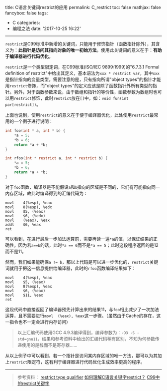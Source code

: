 title: C语言关键词restrict的应用
permalink: C_restrict
toc: false
mathjax: false
fancybox: false
tags:
  - C
categories:
  - 编程之法
date: '2017-10-25 16:22'
---

`restrict`是C99标准中新增的关键词，只能用于修饰指针（函数指针除外），其含义为：**此指针是访问其指向对象的唯一初始方法**。使用此关键词的意义在于：**有助于编译器进行代码优化**。

<!--more-->

`restrict`是一个类型限定词，在C99标准(ISO/IEC 9899:1999)的"6.7.3.1 Formal definition of restrict"中给出其定义，基本语法为`xxx * restrict var`，其中`xxx`是指针指向的变量类型。需要注意的是，只有指向所谓"object types"的指针才能用`restrict`修饰，而"object types"的定义应该是除了函数指针外所有类型的指针。另外，对于函数参数来说，由于数组和指针的等价性，函数参数为数组时也可以用`restrict`修饰，此时`restrict`放在`[]`中，如：`void fun(int par[restrict])`。

上面也说到，使用`restrict`的意义在于便于编译器优化，此处使用`restrict`最常用的一个例子进行说明：

```C
int foo(int * a, int * b) {
	*a = 5;
	*b = 6;
	return *a + *b;
}

int rfoo(int * restrict a, int * restrict b) {
	*a = 5;
	*b = 6;
	return *a + *b;
}
```
<!---workaround highlight bugs*--->

对于`foo`函数，编译器是不能假设`a`和`b`指向的区域是不同的，它们有可能指向同一内存区域，故此时编译得到的汇编代码为：

```x86asm
movl	4(%esp), %eax
movl	8(%esp), %edx
movl	$5, (%eax)
movl	$6, (%edx)
movl	(%eax), %eax
addl	$6, %eax
ret
```

可以看到，在进行最后一步加法运算前，需要再读一遍`*a`的值，以保证结果的正确性，因为若`a==b`的话，此时`*a == 6`而不是`*a == 5`；此时这段程序返回的是12而不是11。

然而，我们如果能确保`a != b`，那以上代码是可以进一步优化的，`restrict`关键词就用于把这一信息提供给编译器，此时的`rfoo`函数编译结果如下：

```x86asm
movl	4(%esp), %eax
movl	$5, (%eax)
movl	8(%esp), %eax
movl	$6, (%eax)
movl	$11, %eax
ret
```

这段代码中直接返回了编译器预先计算出来的结果11，与`foo`相比减少了一次加法运算，且不需要进行`movl	(%eax), %eax`这一步骤。（虽然由于Cache的存在，这一指令也不一定会进行内存访问）

> 以上汇编代码使用GCC 4.9.3编译得到，编译参数为：`-O3 -S -std=gnu11`，结果和参考资料中给出的汇编代码稍有区别，不知为何参数传递使用的是栈而不是寄存器……

从以上例子中可以看到，若一个指针是访问某内存区域的唯一方法，那可以为其加上`restrict`限定符，这有利于编译器进行代码优化生成效率更高的程序。

----------

> 参考资料：
> [restrict type qualifier](http://en.cppreference.com/w/c/language/restrict)
> [如何理解C语言关键字restrict？](https://www.zhihu.com/question/41653775?sort=created)
> [C99中的restrict关键字](http://blog.csdn.net/lovekatherine/article/details/1891806pub)
